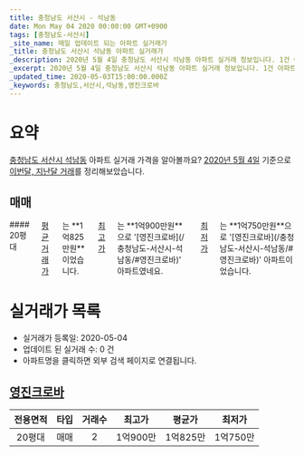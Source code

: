 ```yaml
---
title: 충청남도 서산시 - 석남동
date: Mon May 04 2020 00:00:00 GMT+0900
tags: [충청남도-서산시]
_site_name: 매일 업데이트 되는 아파트 실거래가
_title: 충청남도 서산시 석남동 아파트 실거래가
_description: 2020년 5월 4일 충청남도 서산시 석남동 아파트 실거래 정보입니다. 1건 아파트 정보가 있습니다.
_excerpt: 2020년 5월 4일 충청남도 서산시 석남동 아파트 실거래 정보입니다. 1건 아파트 정보가 있습니다.
_updated_time: 2020-05-03T15:00:00.000Z
_keywords: 충청남도,서산시,석남동,영진크로바
---
```





# 요약
<ins>충청남도 서산시 석남동</ins> 아파트 실거래 가격을 알아볼까요? <ins>2020년 5월 4일</ins> 기준으로 <ins>이번달, 지난달 거래</ins>를 정리해보았습니다.

## 매매
<div class="container">
<div class="twelve columns" markdown="1">
#### 20평대
<ins>평균 거래가</ins>는 **1억825만원**이었습니다. <ins>최고가</ins>는 **1억900만원**으로 '[영진크로바](/충청남도-서산시-석남동/#영진크로바)' 아파트였네요. <ins>최저가</ins>는 **1억750만원**으로 '[영진크로바](/충청남도-서산시-석남동/#영진크로바)' 아파트이었습니다.
</div>
</div>



# 실거래가 목록
- 실거래가 등록일: 2020-05-04
- 업데이트 된 실거래 수: 0 건
- 아파트명을 클릭하면 외부 검색 페이지로 연결됩니다.

## [영진크로바](#영진크로바)

|전용면적|타입|거래수|최고가|평균가|최저가|
|:---:|:---:|:---:|:---:|:---:|:---:|
|20평대|<span class="deal-type-1">매매</span>|2|1억900만|1억825만|1억750만|

<br/>



